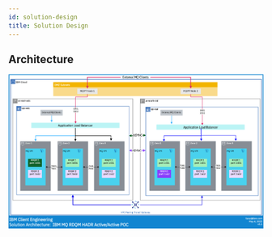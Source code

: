 ```yaml
---
id: solution-design
title: Solution Design
---
```


## Architecture
![Architecture](rdqm-generic-cloud.png)